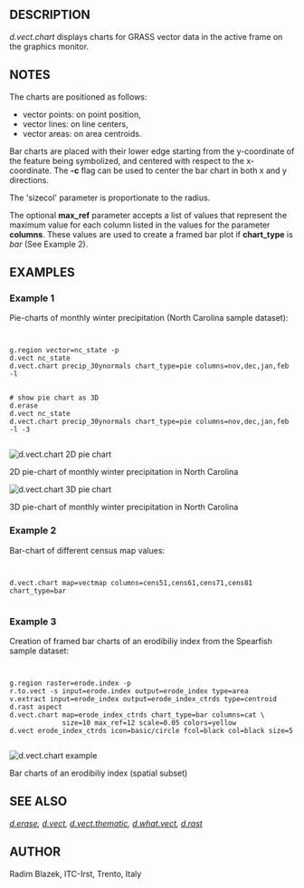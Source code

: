 
## DESCRIPTION

*d.vect.chart* displays charts for GRASS vector data in the active
frame on the graphics monitor.

## NOTES

The charts are positioned as follows:

* vector points: on point position,
* vector lines: on line centers,
* vector areas: on area centroids.

Bar charts are placed with their lower edge starting from the y-coordinate
of the feature being symbolized, and centered with respect to the x-coordinate.
The **-c** flag can be used to center the bar chart in both x and y
directions.

The 'sizecol' parameter is proportionate to the radius.

The optional **max\_ref** parameter accepts a list of values that
represent the maximum value for each column listed in the values for the
parameter **columns**. These values are used to create a framed bar
plot if **chart\_type** is *bar* (See Example 2).

## EXAMPLES

### Example 1

Pie-charts of monthly winter precipitation (North Carolina sample dataset):

```


g.region vector=nc_state -p
d.vect nc_state
d.vect.chart precip_30ynormals chart_type=pie columns=nov,dec,jan,feb -l


# show pie chart as 3D
d.erase
d.vect nc_state
d.vect.chart precip_30ynormals chart_type=pie columns=nov,dec,jan,feb -l -3


```

![d.vect.chart 2D pie chart](d_vect_chart_pie_2d.png)

2D pie-chart of monthly winter precipitation in North Carolina

![d.vect.chart 3D pie chart](d_vect_chart_pie_3d.png)

3D pie-chart of monthly winter precipitation in North Carolina

### Example 2

Bar-chart of different census map values:

```


d.vect.chart map=vectmap columns=cens51,cens61,cens71,cens81 chart_type=bar


```

### Example 3

Creation of framed bar charts of an erodibiliy index from the Spearfish
sample dataset:

```


g.region raster=erode.index -p
r.to.vect -s input=erode.index output=erode_index type=area
v.extract input=erode_index output=erode_index_ctrds type=centroid
d.rast aspect
d.vect.chart map=erode_index_ctrds chart_type=bar columns=cat \
             size=10 max_ref=12 scale=0.05 colors=yellow
d.vect erode_index_ctrds icon=basic/circle fcol=black col=black size=5


```

![d.vect.chart example](d.vect.chart_example.jpg)

Bar charts of an erodibiliy index (spatial subset)

## SEE ALSO

*[d.erase](d.erase.html),
[d.vect](d.vect.html),
[d.vect.thematic](d.vect.thematic.html),
[d.what.vect](d.what.vect.html),
[d.rast](d.rast.html)*

## AUTHOR

Radim Blazek, ITC-Irst, Trento, Italy
